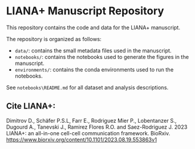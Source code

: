 # LIANA+ Manuscript Repository
This repository contains the code and data for the LIANA+ manuscript. 

The repository is organized as follows:
- `data/`: contains the small metadata files used in the manuscript.
- `notebooks/`: contains the notebooks used to generate the figures in the manuscript.
- `environments/`: contains the conda environments used to run the notebooks.

See `notebooks\README.md` for all dataset and analysis descriptions.

## Cite LIANA+:

Dimitrov D., Schäfer P.S.L, Farr E., Rodriguez Mier P., Lobentanzer S., Dugourd A., Tanevski J., Ramirez Flores R.O. and Saez-Rodriguez J. 2023 LIANA+: an all-in-one cell-cell communication framework. BioRxiv. https://www.biorxiv.org/content/10.1101/2023.08.19.553863v1

